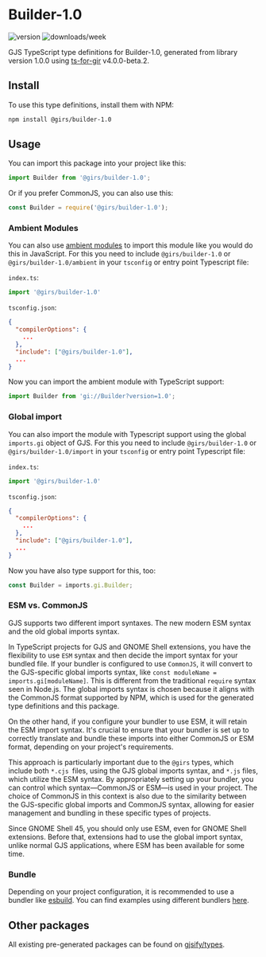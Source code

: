 
# Builder-1.0

![version](https://img.shields.io/npm/v/@girs/builder-1.0)
![downloads/week](https://img.shields.io/npm/dw/@girs/builder-1.0)


GJS TypeScript type definitions for Builder-1.0, generated from library version 1.0.0 using [ts-for-gir](https://github.com/gjsify/ts-for-gir) v4.0.0-beta.2.


## Install

To use this type definitions, install them with NPM:
```bash
npm install @girs/builder-1.0
```

## Usage

You can import this package into your project like this:
```ts
import Builder from '@girs/builder-1.0';
```

Or if you prefer CommonJS, you can also use this:
```ts
const Builder = require('@girs/builder-1.0');
```

### Ambient Modules

You can also use [ambient modules](https://github.com/gjsify/ts-for-gir/tree/main/packages/cli#ambient-modules) to import this module like you would do this in JavaScript.
For this you need to include `@girs/builder-1.0` or `@girs/builder-1.0/ambient` in your `tsconfig` or entry point Typescript file:

`index.ts`:
```ts
import '@girs/builder-1.0'
```

`tsconfig.json`:
```json
{
  "compilerOptions": {
    ...
  },
  "include": ["@girs/builder-1.0"],
  ...
}
```

Now you can import the ambient module with TypeScript support: 

```ts
import Builder from 'gi://Builder?version=1.0';
```

### Global import

You can also import the module with Typescript support using the global `imports.gi` object of GJS.
For this you need to include `@girs/builder-1.0` or `@girs/builder-1.0/import` in your `tsconfig` or entry point Typescript file:

`index.ts`:
```ts
import '@girs/builder-1.0'
```

`tsconfig.json`:
```json
{
  "compilerOptions": {
    ...
  },
  "include": ["@girs/builder-1.0"],
  ...
}
```

Now you have also type support for this, too:

```ts
const Builder = imports.gi.Builder;
```


### ESM vs. CommonJS

GJS supports two different import syntaxes. The new modern ESM syntax and the old global imports syntax.

In TypeScript projects for GJS and GNOME Shell extensions, you have the flexibility to use `ESM` syntax and then decide the import syntax for your bundled file. If your bundler is configured to use `CommonJS`, it will convert to the GJS-specific global imports syntax, like `const moduleName = imports.gi[moduleName]`. This is different from the traditional `require` syntax seen in Node.js. The global imports syntax is chosen because it aligns with the CommonJS format supported by NPM, which is used for the generated type definitions and this package.

On the other hand, if you configure your bundler to use ESM, it will retain the ESM import syntax. It's crucial to ensure that your bundler is set up to correctly translate and bundle these imports into either CommonJS or ESM format, depending on your project's requirements.

This approach is particularly important due to the `@girs` types, which include both `*.cjs `files, using the GJS global imports syntax, and `*.js` files, which utilize the ESM syntax. By appropriately setting up your bundler, you can control which syntax—CommonJS or ESM—is used in your project. The choice of CommonJS in this context is also due to the similarity between the GJS-specific global imports and CommonJS syntax, allowing for easier management and bundling in these specific types of projects.

Since GNOME Shell 45, you should only use ESM, even for GNOME Shell extensions. Before that, extensions had to use the global import syntax, unlike normal GJS applications, where ESM has been available for some time.

### Bundle

Depending on your project configuration, it is recommended to use a bundler like [esbuild](https://esbuild.github.io/). You can find examples using different bundlers [here](https://github.com/gjsify/ts-for-gir/tree/main/examples).

## Other packages

All existing pre-generated packages can be found on [gjsify/types](https://github.com/gjsify/types).


